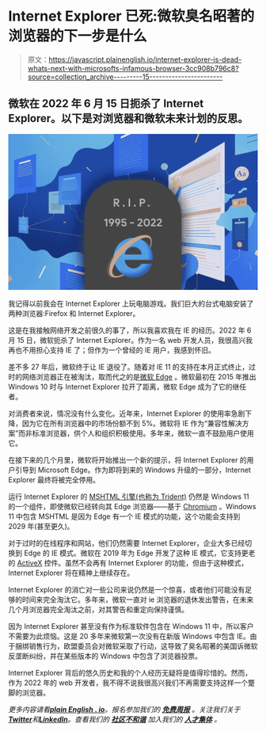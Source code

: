 # Internet Explorer 已死:微软臭名昭著的浏览器的下一步是什么

> 原文：<https://javascript.plainenglish.io/internet-explorer-is-dead-whats-next-with-microsofts-infamous-browser-3cc908b796c8?source=collection_archive---------15----------------------->

## 微软在 2022 年 6 月 15 日扼杀了 Internet Explorer。以下是对浏览器和微软未来计划的反思。

![](img/b74880a5bc0e00238258a725ff78a93d.png)

我记得以前我会在 Internet Explorer 上玩电脑游戏。我们巨大的台式电脑安装了两种浏览器:Firefox 和 Internet Explorer。

这是在我接触网络开发之前很久的事了，所以我喜欢我在 IE 的经历。2022 年 6 月 15 日，微软扼杀了 Internet Explorer。作为一名 web 开发人员，我很高兴我再也不用担心支持 IE 了；但作为一个曾经的 IE 用户，我感到怀旧。

差不多 27 年后，微软终于让 IE 退役了。随着对 IE 11 的支持在本月正式终止，过时的网络浏览器正在被淘汰，取而代之的是[微软 Edge](https://www.microsoft.com/en-us/edge) 。微软最初在 2015 年推出 Windows 10 时与 Internet Explorer 拉开了距离，微软 Edge 成为了它的继任者。

对消费者来说，情况没有什么变化。近年来，Internet Explorer 的使用率急剧下降，因为它在所有浏览器中的市场份额不到 5%。微软将 IE 作为“兼容性解决方案”而非标准浏览器，供个人和组织积极使用。多年来，微软一直不鼓励用户使用它。

在接下来的几个月里，微软将开始推出一个新的提示，将 Internet Explorer 的用户引导到 Microsoft Edge。作为即将到来的 Windows 升级的一部分，Internet Explorer 最终将被完全停用。

运行 Internet Explorer 的 [MSHTML 引擎(也称为 Trident)](https://www.wikiwand.com/en/Trident_(software)) 仍然是 Windows 11 的一个组件，即使微软已经转向其 Edge 浏览器——基于 [Chromium](https://www.wikiwand.com/en/Chromium_(web_browser)) 。Windows 11 中包含 MSHTML 是因为 Edge 有一个 IE 模式的功能，这个功能会支持到 2029 年(甚至更久)。

对于过时的在线程序和网站，他们仍然需要 Internet Explorer，企业大多已经切换到 Edge 的 IE 模式。微软在 2019 年为 Edge 开发了这种 IE 模式，它支持更老的 [ActiveX](https://www.wikiwand.com/en/ActiveX) 控件。虽然不会再有 Internet Explorer 的功能，但由于这种模式，Internet Explorer 将在精神上继续存在。

Internet Explorer 的消亡对一些公司来说仍然是一个惊喜，或者他们可能没有足够的时间来完全淘汰它。多年来，微软一直对 ie 浏览器的退休发出警告，在未来几个月浏览器完全淘汰之前，对其警告和重定向保持谨慎。

因为 Internet Explorer 甚至没有作为标准软件包含在 Windows 11 中，所以客户不需要为此烦恼。这是 20 多年来微软第一次没有在新版 Windows 中包含 IE。由于捆绑销售行为，欧盟委员会对微软采取了行动，这导致了臭名昭著的美国诉微软反垄断纠纷，并在某些版本的 Windows 中包含了浏览器投票。

Internet Explorer 背后的悠久历史和我的个人经历无疑将是值得珍惜的。然而，作为 2022 年的 web 开发者，我不得不说我很高兴我们不再需要支持这样一个蹩脚的浏览器。

*更多内容请看*[***plain English . io***](https://plainenglish.io/)*。报名参加我们的* [***免费周报***](http://newsletter.plainenglish.io/) *。关注我们关于*[***Twitter***](https://twitter.com/inPlainEngHQ)*和*[***LinkedIn***](https://www.linkedin.com/company/inplainenglish/)*。查看我们的* [***社区不和谐***](https://discord.gg/GtDtUAvyhW) *加入我们的* [***人才集体***](https://inplainenglish.pallet.com/talent/welcome) *。*